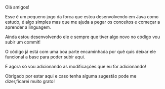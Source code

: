 Olá amigos!

Esse é um pequeno jogo da forca que estou desenvolvendo em Java como estudo, é algo simples mas que me ajuda a pegar os conceitos e começar a aprender a linguagem.

Ainda estou desenvolvendo ele e sempre que tiver algo novo no código vou subir um commit!

O código já está com uma boa parte encaminhada por quê quis deixar ele funcional a base para poder subir aqui.

E agora só vou adicionando as modificações que eu for adicionando!

Obrigado por estar aqui e caso tenha alguma sugestão pode me dizer,ficarei muito grato!